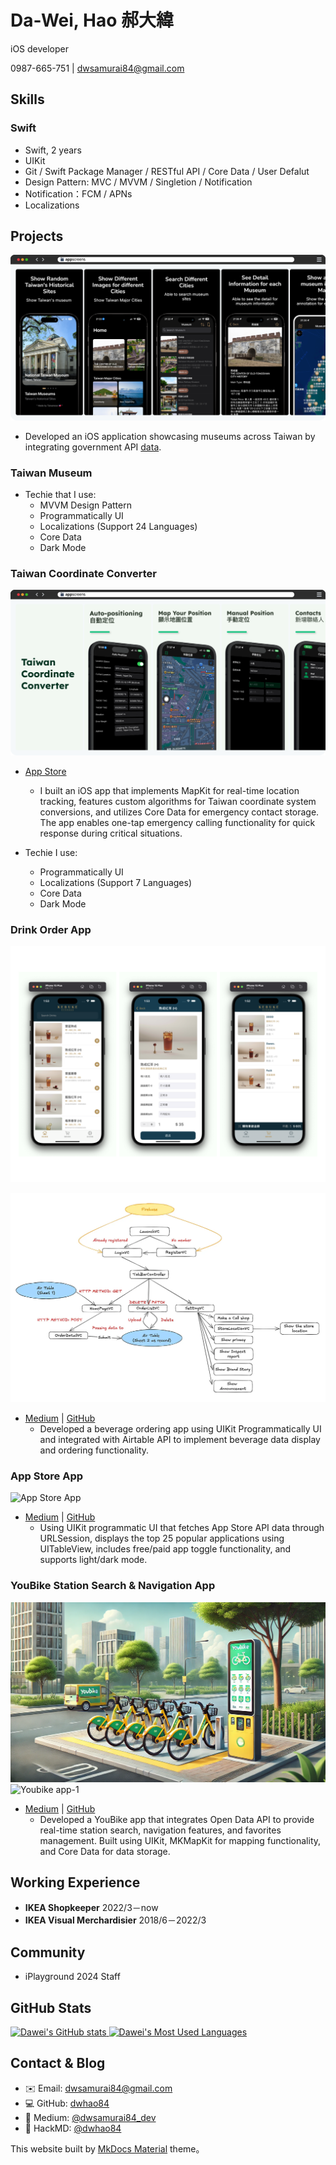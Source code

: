 # **Da-Wei, Hao 郝大緯**

iOS developer

0987-665-751 | [dwsamurai84@gmail.com](https://github.com/dwhao84/dwhao84.github.io.git)

## **Skill**s

### **Swift**
  - Swift, 2 years
  - UIKit
  - Git / Swift Package Manager / RESTful API / Core Data / User Defalut
  - Design Pattern: MVC / MVVM / Singletion / Notification
  - Notification：FCM / APNs
  - Localizations

## **Projects**

![Taiwan Museum](../assets/TaiwanMuseum.png)
  - Developed an iOS application showcasing museums across Taiwan by integrating government API [data](https://data.gov.tw/en/datasets/6242).

### **Taiwan Museum**
- Techie that I use:
  - MVVM Design Pattern
  - Programmatically UI
  - Localizations (Support 24 Languages)
  - Core Data
  - Dark Mode


### **Taiwan Coordinate Converter**
![Taiwan Coordinate Converter](../assets/TaiwanCoordinateConverter.png)

- [App Store](https://apps.apple.com/tw/app/taiwan-coordinate-converter/id6741114893?l=en-GB)
  - I built an iOS app that implements MapKit for real-time location tracking, features custom algorithms for Taiwan coordinate system conversions, and utilizes Core Data for emergency contact storage. The app enables one-tap emergency calling functionality for quick response during critical situations.

- Techie I use:
  - Programmatically UI
  - Localizations (Support 7 Languages)
  - Core Data
  - Dark Mode

### **Drink Order App**

![DrinkOrderApp](../assets/DrinkOrderApp.png)

![DrinkOrderApp-Concept](../assets/DrinkOrderApp-Concept.png)

- [Medium](https://medium.com/彼得潘的-swift-ios-app-開發教室/hw-50-drink-order-app-1-get-6d4f7566c6f5) | [GitHub](https://github.com/dwhao84/DrinkOrderApp)
  - Developed a beverage ordering app using UIKit Programmatically UI and integrated with Airtable API to implement beverage data display and ordering functionality.

### **App Store App**

![App Store App](../assets/App-Store-app.gif)

- [Medium](https://medium.com/彼得潘的-swift-ios-app-開發教室/hw-48-app-store-425538e1f98b) | [GitHub](https://github.com/dwhao84/HW48-App-store)
  - Using UIKit programmatic UI that fetches App Store API data through URLSession, displays the top 25 popular applications using UITableView, includes free/paid app toggle functionality, and supports light/dark mode.

### **YouBike Station Search & Navigation App**

![Youbike app](../assets/Youbike.png)
![Youbike app-1](../assets/Youbike-app.gif)

- [Medium](https://medium.com/彼得潘的-swift-ios-app-開發教室/hw-47-串接you-bike-api-資料存到core-data-70fa9782e915) | [GitHub](https://github.com/dwhao84/HW-44-JSON-Decoder)
  - Developed a YouBike app that integrates Open Data API to provide real-time station search, navigation features, and favorites management. Built using UIKit, MKMapKit for mapping functionality, and Core Data for data storage.

## **Working Experience**

- **IKEA Shopkeeper** 2022/3－now
- **IKEA Visual Merchardisier** 2018/6－2022/3

## Community

* iPlayground 2024 Staff

## **GitHub Stats**

<div align="left">
 <a href="https://github.com/dwhao84">
   <img src="https://github-readme-stats.vercel.app/api?username=dwhao84&show_icons=true&theme=radical" alt="Dawei's GitHub stats" />
   <img src="https://github-readme-stats.vercel.app/api/top-langs/?username=dwhao84&layout=donut&theme=radical" alt="Dawei's Most Used Languages" />
 </a>
</div>

## **Contact & Blog**

- ✉️ Email: [dwsamurai84@gmail.com](mailto:dwsamurai84@gmail.com)
- 💻 GitHub: [dwhao84](https://github.com/dwhao84)
- 📝 Medium: [@dwsamurai84_dev](https://medium.com/@dwsamurai84_dev)
- 📝 HackMD: [@dwhao84](https://hackmd.io/@dwhao84)

This website built by [MkDocs Material](https://squidfunk.github.io/mkdocs-material/) theme。
